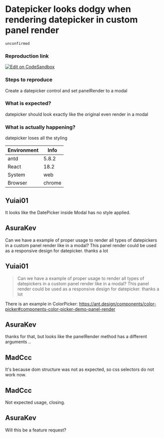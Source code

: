 # Datepicker looks dodgy when rendering datepicker in custom panel render

`unconfirmed`

### Reproduction link

[![Edit on CodeSandbox](https://codesandbox.io/static/img/play-codesandbox.svg)](https://codesandbox.io/s/basic-antd-5-8-2-forked-j5qp5h)

### Steps to reproduce

Create a datepicker control and set panelRender to a modal

### What is expected?

datepicker should look exactly like the original even render in a modal

### What is actually happening?

datepicker loses all the styling

| Environment | Info   |
| ----------- | ------ |
| antd        | 5.8.2  |
| React       | 18.2   |
| System      | web    |
| Browser     | chrome |

<!-- generated by ant-design-issue-helper. DO NOT REMOVE -->

## Yuiai01

It looks like the DatePicker inside Modal has no style applied.

## AsuraKev

Can we have a example of proper usage to render all types of datepickers in a custom panel render like in a modal? This panel render could be used as a responsive design for datepicker. thanks a lot

## Yuiai01

> Can we have a example of proper usage to render all types of datepickers in a custom panel render like in a modal? This panel render could be used as a responsive design for datepicker. thanks a lot

There is an example in ColorPicker: https://ant.design/components/color-picker#components-color-picker-demo-panel-render

## AsuraKev

thanks for that, but looks like the panelRender method has a different arguments ..

## MadCcc

It's because dom structure was not as expected, so css selectors do not work now.

## MadCcc

Not expected usage, closing.

## AsuraKev

Will this be a feature request?
